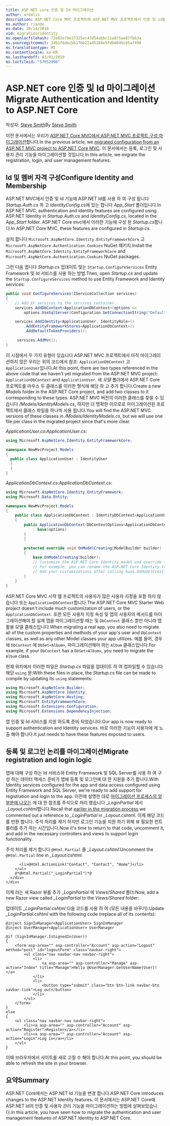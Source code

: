 ```yaml
---
title: ASP.NET core 인증 및 Id 마이그레이션
author: ardalis
description: ASP.NET Core MVC 프로젝트에 ASP.NET MVC 프로젝트에서 인증 및 id를 마이그레이션하는 방법에 알아봅니다.
ms.author: riande
ms.date: 10/14/2016
uid: migration/identity
ms.openlocfilehash: 72e62e78e37325ec47d54abbc11a875ae87fb63a
ms.sourcegitcommit: 24b1f6decbb17bb22a45166e5fdb0845c65af498
ms.translationtype: MT
ms.contentlocale: ko-KR
ms.lasthandoff: 03/01/2019
ms.locfileid: "57052990"
---
```

# <a name="migrate-authentication-and-identity-to-aspnet-core"></a><span data-ttu-id="e532b-103">ASP.NET core 인증 및 Id 마이그레이션</span><span class="sxs-lookup"><span data-stu-id="e532b-103">Migrate Authentication and Identity to ASP.NET Core</span></span>

<span data-ttu-id="e532b-104">작성자: [Steve Smith](https://ardalis.com/)</span><span class="sxs-lookup"><span data-stu-id="e532b-104">By [Steve Smith](https://ardalis.com/)</span></span>

<span data-ttu-id="e532b-105">이전 문서에서는 우리가 [ASP.NET Core MVC에서 ASP.NET MVC 프로젝트 구성 마이그레이션](xref:migration/configuration)합니다.</span><span class="sxs-lookup"><span data-stu-id="e532b-105">In the previous article, we [migrated configuration from an ASP.NET MVC project to ASP.NET Core MVC](xref:migration/configuration).</span></span> <span data-ttu-id="e532b-106">이 문서에서는 등록, 로그인 및 사용자 관리 기능을 마이그레이션할 것입니다.</span><span class="sxs-lookup"><span data-stu-id="e532b-106">In this article, we migrate the registration, login, and user management features.</span></span>

## <a name="configure-identity-and-membership"></a><span data-ttu-id="e532b-107">Id 및 멤버 자격 구성</span><span class="sxs-lookup"><span data-stu-id="e532b-107">Configure Identity and Membership</span></span>

<span data-ttu-id="e532b-108">ASP.NET MVC에서 인증 및 id 기능에 ASP.NET Id를 사용 하 여 구성 됩니다 *Startup.Auth.cs* 하 고 *IdentityConfig.cs*에 있는 합니다 *App_Start* 폴더입니다.</span><span class="sxs-lookup"><span data-stu-id="e532b-108">In ASP.NET MVC, authentication and identity features are configured using ASP.NET Identity in *Startup.Auth.cs* and *IdentityConfig.cs*, located in the *App_Start* folder.</span></span> <span data-ttu-id="e532b-109">ASP.NET Core mvc에서 이러한 기능에 구성 된 *Startup.cs*합니다.</span><span class="sxs-lookup"><span data-stu-id="e532b-109">In ASP.NET Core MVC, these features are configured in *Startup.cs*.</span></span>

<span data-ttu-id="e532b-110">설치 합니다 `Microsoft.AspNetCore.Identity.EntityFrameworkCore` 고 `Microsoft.AspNetCore.Authentication.Cookies` NuGet 패키지.</span><span class="sxs-lookup"><span data-stu-id="e532b-110">Install the `Microsoft.AspNetCore.Identity.EntityFrameworkCore` and `Microsoft.AspNetCore.Authentication.Cookies` NuGet packages.</span></span>

<span data-ttu-id="e532b-111">그런 다음 엽니다 *Startup.cs* 업데이트 및는 `Startup.ConfigureServices` Entity Framework 및 Id 서비스를 사용 하는 방법.</span><span class="sxs-lookup"><span data-stu-id="e532b-111">Then, open *Startup.cs* and update the `Startup.ConfigureServices` method to use Entity Framework and Identity services:</span></span>

```csharp
public void ConfigureServices(IServiceCollection services)
{
    // Add EF services to the services container.
    services.AddDbContext<ApplicationDbContext>(options =>
        options.UseSqlServer(Configuration.GetConnectionString("DefaultConnection")));

    services.AddIdentity<ApplicationUser, IdentityRole>()
        .AddEntityFrameworkStores<ApplicationDbContext>()
        .AddDefaultTokenProviders();

     services.AddMvc();
}
```

<span data-ttu-id="e532b-112">이 시점에서 두 가지 유형이 있습니다 ASP.NET MVC 프로젝트에서 아직 마이그레이션하지 않은 우리는 위의 코드에서 참조: `ApplicationDbContext` 고 `ApplicationUser`입니다.</span><span class="sxs-lookup"><span data-stu-id="e532b-112">At this point, there are two types referenced in the above code that we haven't yet migrated from the ASP.NET MVC project: `ApplicationDbContext` and `ApplicationUser`.</span></span> <span data-ttu-id="e532b-113">새 *모델* 폴더에서 ASP.NET Core 프로젝트를 마우스 두 클래스를 이러한 형식에 해당 하 고 추가 합니다.</span><span class="sxs-lookup"><span data-stu-id="e532b-113">Create a new *Models* folder in the ASP.NET Core project, and add two classes to it corresponding to these types.</span></span> <span data-ttu-id="e532b-114">ASP.NET MVC 버전의 이러한 클래스를 찾을 수 있습니다 */Models/IdentityModels.cs*, 하지만 더 명확한 이므로로 마이그레이션된 프로젝트에서 클래스 파일을 하나씩 사용 됩니다.</span><span class="sxs-lookup"><span data-stu-id="e532b-114">You will find the ASP.NET MVC versions of these classes in */Models/IdentityModels.cs*, but we will use one file per class in the migrated project since that's more clear.</span></span>

<span data-ttu-id="e532b-115">*ApplicationUser.cs*:</span><span class="sxs-lookup"><span data-stu-id="e532b-115">*ApplicationUser.cs*:</span></span>

```csharp
using Microsoft.AspNetCore.Identity.EntityFrameworkCore;

namespace NewMvcProject.Models
{
  public class ApplicationUser : IdentityUser
  {
  }
}
```

<span data-ttu-id="e532b-116">*ApplicationDbContext.cs*:</span><span class="sxs-lookup"><span data-stu-id="e532b-116">*ApplicationDbContext.cs*:</span></span>

```csharp
using Microsoft.AspNetCore.Identity.EntityFramework;
using Microsoft.Data.Entity;

namespace NewMvcProject.Models
{
    public class ApplicationDbContext : IdentityDbContext<ApplicationUser>
    {
        public ApplicationDbContext(DbContextOptions<ApplicationDbContext> options)
            : base(options)
        {
        }

        protected override void OnModelCreating(ModelBuilder builder)
        {
            base.OnModelCreating(builder);
            // Customize the ASP.NET Core Identity model and override the defaults if needed.
            // For example, you can rename the ASP.NET Core Identity table names and more.
            // Add your customizations after calling base.OnModelCreating(builder);
        }
    }
}
```

<span data-ttu-id="e532b-117">ASP.NET Core MVC 시작 웹 프로젝트의 사용자가 많은 사용자 지정을 포함 하지 않습니다 또는 `ApplicationDbContext`합니다.</span><span class="sxs-lookup"><span data-stu-id="e532b-117">The ASP.NET Core MVC Starter Web project doesn't include much customization of users, or the `ApplicationDbContext`.</span></span> <span data-ttu-id="e532b-118">또한 모든 사용자 지정 속성 및 앱의 사용자의 메서드를 마이그레이션해야 할 실제 앱을 마이그레이션할 때는 및 `DbContext` 클래스 뿐만 아니라 앱 활용 모델 클래스입니다.</span><span class="sxs-lookup"><span data-stu-id="e532b-118">When migrating a real app, you also need to migrate all of the custom properties and methods of your app's user and `DbContext` classes, as well as any other Model classes your app utilizes.</span></span> <span data-ttu-id="e532b-119">예를 들어, 경우에 `DbContext` 에 `DbSet<Album>`, 마이그레이션해야 하는 `Album` 클래스입니다.</span><span class="sxs-lookup"><span data-stu-id="e532b-119">For example, if your `DbContext` has a `DbSet<Album>`, you need to migrate the `Album` class.</span></span>

<span data-ttu-id="e532b-120">현재 위치에서 이러한 파일은 *Startup.cs* 파일을 업데이트 하 여 컴파일할 수 있습니다 해당 `using` 문:</span><span class="sxs-lookup"><span data-stu-id="e532b-120">With these files in place, the *Startup.cs* file can be made to compile by updating its `using` statements:</span></span>

```csharp
using Microsoft.AspNetCore.Builder;
using Microsoft.AspNetCore.Identity;
using Microsoft.AspNetCore.Hosting;
using Microsoft.EntityFrameworkCore;
using Microsoft.Extensions.Configuration;
using Microsoft.Extensions.DependencyInjection;
```

<span data-ttu-id="e532b-121">앱 인증 및 Id 서비스를 지원 하도록 준비 되었습니다.</span><span class="sxs-lookup"><span data-stu-id="e532b-121">Our app is now ready to support authentication and Identity services.</span></span> <span data-ttu-id="e532b-122">바로 이러한 기능이 사용자에 게 노출 해야 합니다.</span><span class="sxs-lookup"><span data-stu-id="e532b-122">It just needs to have these features exposed to users.</span></span>

## <a name="migrate-registration-and-login-logic"></a><span data-ttu-id="e532b-123">등록 및 로그인 논리를 마이그레이션</span><span class="sxs-lookup"><span data-stu-id="e532b-123">Migrate registration and login logic</span></span>

<span data-ttu-id="e532b-124">앱에 대해 구성 하는 Id 서비스와 Entity Framework 및 SQL Server를 사용 하 여 구성 하는 데이터 액세스 준비가 앱에 등록 및 로그인에 대 한 지원을 추가 합니다.</span><span class="sxs-lookup"><span data-stu-id="e532b-124">With Identity services configured for the app and data access configured using Entity Framework and SQL Server, we're ready to add support for registration and login to the app.</span></span> <span data-ttu-id="e532b-125">이전에 설명한 대로 [마이그레이션 프로세스의 앞부분에 나오는](xref:migration/mvc#migrate-the-layout-file) 에 대 한 참조를 주석으로 처리 했습니다 *_LoginPartial* 에서 *_Layout.cshtml*합니다.</span><span class="sxs-lookup"><span data-stu-id="e532b-125">Recall that [earlier in the migration process](xref:migration/mvc#migrate-the-layout-file) we commented out a reference to *_LoginPartial* in *_Layout.cshtml*.</span></span> <span data-ttu-id="e532b-126">이제 해당 코드를 반환 합니다. 주석 처리를 제거 하지만 로그인 기능을 지원 하기 위해 뷰 필요한 컨트롤러를 추가 하는 시간입니다.</span><span class="sxs-lookup"><span data-stu-id="e532b-126">Now it's time to return to that code, uncomment it, and add in the necessary controllers and views to support login functionality.</span></span>

<span data-ttu-id="e532b-127">주석 처리를 제거 합니다 `@Html.Partial` 줄 *_Layout.cshtml*:</span><span class="sxs-lookup"><span data-stu-id="e532b-127">Uncomment the `@Html.Partial` line in *_Layout.cshtml*:</span></span>

```cshtml
      <li>@Html.ActionLink("Contact", "Contact", "Home")</li>
    </ul>
    @*@Html.Partial("_LoginPartial")*@
  </div>
</div>
```

<span data-ttu-id="e532b-128">이제 라는 새 Razor 뷰를 추가 *_LoginPartial* 에 *Views/Shared* 폴더:</span><span class="sxs-lookup"><span data-stu-id="e532b-128">Now, add a new Razor view called *_LoginPartial* to the *Views/Shared* folder:</span></span>

<span data-ttu-id="e532b-129">업데이트 *_LoginPartial.cshtml* 다음 코드를 사용 하 여 (모든 내용을 바꾸기):</span><span class="sxs-lookup"><span data-stu-id="e532b-129">Update *_LoginPartial.cshtml* with the following code (replace all of its contents):</span></span>

```cshtml
@inject SignInManager<ApplicationUser> SignInManager
@inject UserManager<ApplicationUser> UserManager

@if (SignInManager.IsSignedIn(User))
{
    <form asp-area="" asp-controller="Account" asp-action="Logout" method="post" id="logoutForm" class="navbar-right">
        <ul class="nav navbar-nav navbar-right">
            <li>
                <a asp-area="" asp-controller="Manage" asp-action="Index" title="Manage">Hello @UserManager.GetUserName(User)!</a>
            </li>
            <li>
                <button type="submit" class="btn btn-link navbar-btn navbar-link">Log out</button>
            </li>
        </ul>
    </form>
}
else
{
    <ul class="nav navbar-nav navbar-right">
        <li><a asp-area="" asp-controller="Account" asp-action="Register">Register</a></li>
        <li><a asp-area="" asp-controller="Account" asp-action="Login">Log in</a></li>
    </ul>
}
```

<span data-ttu-id="e532b-130">이때 브라우저에서 사이트를 새로 고칠 수 해야 합니다.</span><span class="sxs-lookup"><span data-stu-id="e532b-130">At this point, you should be able to refresh the site in your browser.</span></span>

## <a name="summary"></a><span data-ttu-id="e532b-131">요약</span><span class="sxs-lookup"><span data-stu-id="e532b-131">Summary</span></span>

<span data-ttu-id="e532b-132">ASP.NET Core에서는 ASP.NET Id 기능을 변경 합니다.</span><span class="sxs-lookup"><span data-stu-id="e532b-132">ASP.NET Core introduces changes to the ASP.NET Identity features.</span></span> <span data-ttu-id="e532b-133">이 문서에서는 ASP.NET Core에 ASP.NET Id의 인증 및 사용자 관리 기능을 마이그레이션하는 방법에 살펴보았습니다.</span><span class="sxs-lookup"><span data-stu-id="e532b-133">In this article, you have seen how to migrate the authentication and user management features of ASP.NET Identity to ASP.NET Core.</span></span>
